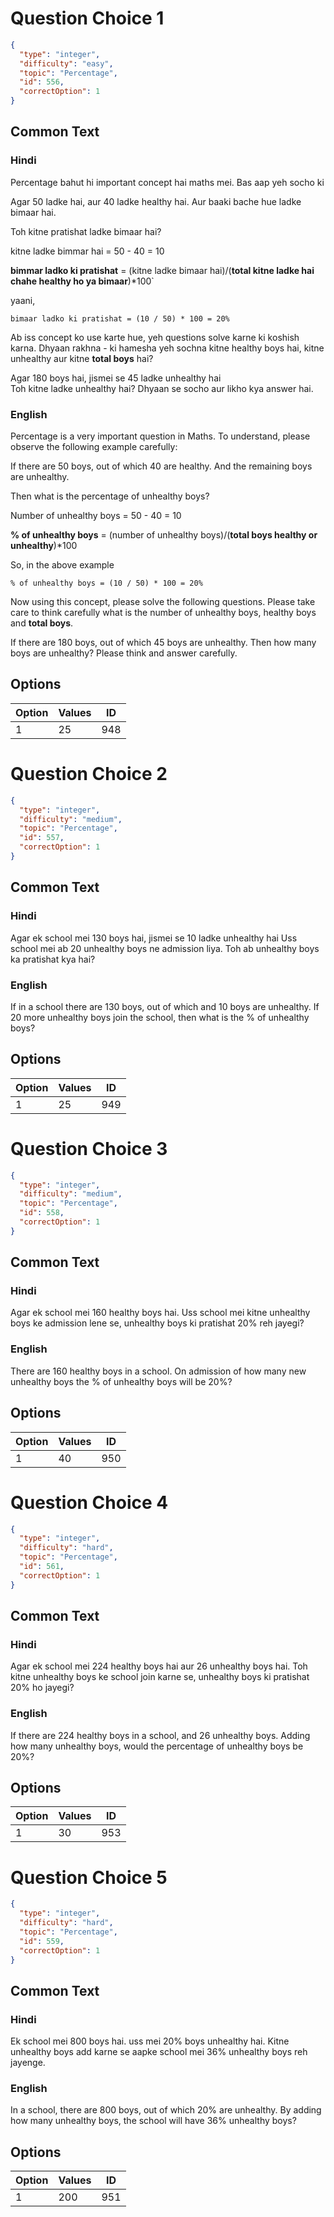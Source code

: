 
# Question Choice 1
```json
{
  "type": "integer",
  "difficulty": "easy",
  "topic": "Percentage",
  "id": 556,
  "correctOption": 1
}
```

## Common Text

### Hindi
Percentage bahut hi important concept hai maths mei. Bas aap yeh socho ki

Agar 50 ladke hai, aur
40 ladke healthy hai.
Aur baaki bache hue ladke bimaar hai.

Toh kitne pratishat ladke bimaar hai?

kitne ladke bimmar hai = 50  - 40 = 10

**bimmar ladko ki pratishat** = (kitne ladke bimaar hai)/(**total kitne ladke hai chahe healthy ho ya bimaar**)*100`

yaani,

```
bimaar ladko ki pratishat = (10 / 50) * 100 = 20%
```
Ab iss concept ko use karte hue, yeh questions solve karne ki koshish karna. Dhyaan rakhna - ki hamesha yeh sochna kitne healthy boys hai, kitne unhealthy aur kitne **total boys** hai?

Agar 180 boys hai, jismei se
45 ladke unhealthy hai    
Toh kitne ladke unhealthy hai?
Dhyaan se socho aur likho kya answer hai.


### English
Percentage is a very important question in Maths. To understand, please observe the following example carefully:

If there are 50 boys, out of which 40 are healthy.
And the remaining boys are unhealthy.

Then what is the percentage of unhealthy boys?

Number of unhealthy boys = 50 - 40 = 10

**% of unhealthy boys** = (number of unhealthy boys)/(**total boys healthy or unhealthy**)*100

So, in the above example

```
% of unhealthy boys = (10 / 50) * 100 = 20%
```
Now using this concept, please solve the following questions. Please take care to think carefully what is the number of unhealthy boys, healthy boys and **total boys**.

If there are 180 boys, out of which
45 boys are unhealthy.
Then how many boys are unhealthy?
Please think and answer carefully.


## Options
| Option | Values | ID |
|:---|:---|:---:|
| 1 | 25 | 948 |

# Question Choice 2
```json
{
  "type": "integer",
  "difficulty": "medium",
  "topic": "Percentage",
  "id": 557,
  "correctOption": 1
}
```

## Common Text

### Hindi
Agar ek school mei 130 boys hai,
jismei se 10 ladke unhealthy hai
Uss school mei ab 20 unhealthy boys ne
admission liya. Toh ab unhealthy boys ka
pratishat kya hai?


### English
If in a school there are 130 boys, out of which
and 10 boys are unhealthy.
If 20 more unhealthy boys join the school,
then what is the % of unhealthy boys?


## Options
| Option | Values | ID |
|:---|:---|:---:|
| 1 | 25 | 949 |

# Question Choice 3
```json
{
  "type": "integer",
  "difficulty": "medium",
  "topic": "Percentage",
  "id": 558,
  "correctOption": 1
}
```

## Common Text

### Hindi
Agar ek school mei 160 healthy boys hai.
Uss school mei kitne unhealthy boys
ke admission lene se, unhealthy boys ki
pratishat 20% reh jayegi?


### English
There are 160 healthy boys in a school.
On admission of how many new unhealthy boys
the % of unhealthy boys will be 20%?


## Options
| Option | Values | ID |
|:---|:---|:---:|
| 1 | 40 | 950 |

# Question Choice 4
```json
{
  "type": "integer",
  "difficulty": "hard",
  "topic": "Percentage",
  "id": 561,
  "correctOption": 1
}
```

## Common Text

### Hindi
Agar ek school mei 224 healthy boys hai
aur 26 unhealthy boys hai.
Toh kitne unhealthy boys ke school join
karne se, unhealthy boys ki
pratishat 20% ho jayegi?


### English
If there are 224 healthy boys in a school, 
and 26 unhealthy boys.
Adding how many unhealthy boys, 
would the percentage of unhealthy boys be 20%?


## Options
| Option | Values | ID |
|:---|:---|:---:|
| 1 | 30 | 953 |

# Question Choice 5
```json
{
  "type": "integer",
  "difficulty": "hard",
  "topic": "Percentage",
  "id": 559,
  "correctOption": 1
}
```

## Common Text

### Hindi
Ek school mei 800 boys hai.
uss mei 20% boys unhealthy hai.
Kitne unhealthy boys add karne se
aapke school mei 36% unhealthy boys
reh jayenge.


### English
In a school, there are 800 boys,
out of which 20% are unhealthy.
By adding how many unhealthy boys,
the school will have 36% unhealthy boys?


## Options
| Option | Values | ID |
|:---|:---|:---:|
| 1 | 200 | 951 |
